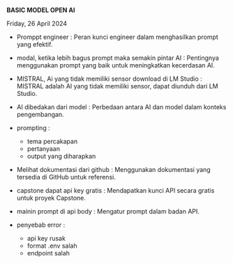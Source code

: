 **BASIC MODEL OPEN AI**

Friday, 26 April 2024

* Promppt engineer : Peran kunci engineer dalam menghasilkan prompt yang efektif.
* modal, ketika lebih bagus prompt maka semakin pintar AI : Pentingnya menggunakan prompt yang baik untuk meningkatkan kecerdasan AI.
* MISTRAL, Ai yang tidak memiliki sensor download di LM Studio : MISTRAL adalah AI yang tidak memiliki sensor, dapat diunduh dari LM Studio.
* AI dibedakan dari model : Perbedaan antara AI dan model dalam konteks pengembangan.
* prompting :
  - tema percakapan
  - pertanyaan
  - output yang diharapkan
 
* Melihat dokumentasi dari github : Menggunakan dokumentasi yang tersedia di GitHub untuk referensi.
* capstone dapat api key gratis : Mendapatkan kunci API secara gratis untuk proyek Capstone.
* mainin prompt di api body : Mengatur prompt dalam badan API.
* penyebab error :
  - api key rusak
  - format .env salah
  - endpoint salah
